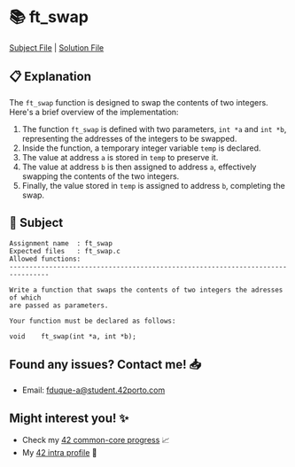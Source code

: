 # :books: ft_swap

[Subject File](./subject.en.txt) | [Solution File](./ft_swap.c)

## :clipboard: Explanation

The `ft_swap` function is designed to swap the contents of two integers. Here's a brief overview of the implementation:

1. The function `ft_swap` is defined with two parameters, `int *a` and `int *b`, representing the addresses of the integers to be swapped.
2. Inside the function, a temporary integer variable `temp` is declared.
3. The value at address `a` is stored in `temp` to preserve it.
4. The value at address `b` is then assigned to address `a`, effectively swapping the contents of the two integers.
5. Finally, the value stored in `temp` is assigned to address `b`, completing the swap.

## :pencil: Subject

```
Assignment name  : ft_swap
Expected files   : ft_swap.c
Allowed functions: 
--------------------------------------------------------------------------------

Write a function that swaps the contents of two integers the adresses of which
are passed as parameters.

Your function must be declared as follows:

void	ft_swap(int *a, int *b);

```

## Found any issues? Contact me! 📥

- Email: fduque-a@student.42porto.com

## Might interest you! :sparkles:

- Check my [42 common-core progress](https://github.com/fduquea/42cursus) :chart_with_upwards_trend:
- My [42 intra profile](https://profile.intra.42.fr/users/fduque-a) :bust_in_silhouette: